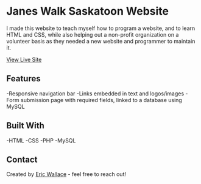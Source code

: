 # Janes Walk Saskatoon Website
I made this website to teach myself how to program a website, and to learn HTML and CSS, while also helping out a non-profit organization on a volunteer basis as they needed a new website and programmer to maintain it.

[View Live Site](https://janeswalkyxe.org)

## Features
-Responsive navigation bar
-Links embedded in text and logos/images
-Form submission page with required fields, linked to a database using MySQL

## Built With
-HTML
-CSS
-PHP
-MySQL

## Contact
Created by [Eric Wallace](eric.wallace@sasktel.net) - feel free to reach out!
